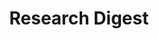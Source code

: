 ---
description: 关于心理学研究的新闻，界面也算上乘。
layout: post
results:
- primaryGenreName: News
  version: '1.0'
  formattedPrice: 免费
  genreIds:
  - '6009'
  - '6012'
  artworkUrl60: http://is2.mzstatic.com/image/thumb/Purple60/v4/54/0a/fa/540afacf-0c34-dcca-957a-f4c59d3f2177/source/60x60bb.jpg
  minimumOsVersion: '8.0'
  appletvScreenshotUrls: &a []
  sellerName: The British Psychological Society
  supportedDevices:
  - iPad2Wifi
  - iPad23G
  - iPhone4S
  - iPadThirdGen
  - iPadThirdGen4G
  - iPhone5
  - iPodTouchFifthGen
  - iPadFourthGen
  - iPadFourthGen4G
  - iPadMini
  - iPadMini4G
  - iPhone5c
  - iPhone5s
  - iPhone6
  - iPhone6Plus
  - iPodTouchSixthGen
  genres:
  - 新闻
  - 生活
  currentVersionReleaseDate: '2016-05-03T13:09:38Z'
  trackName: Research Digest
  isVppDeviceBasedLicensingEnabled: true
  description: "Since 2003, the British Psychological Society's Research Digest
    has been digesting new research in psychology. Supporting the blog at
    http://www.bps.org.uk/digest this app will digest a new journal article
    in psychology each weekday, aiming to demonstrate that psychological science
    is fascinating and useful while also casting a critical eye over its methods.
    \nOur Editor Christian Jarrett and Contributing Writer Alex Fradera are
    both qualified in psychology to PhD level and we strive to write in a
    style that educates, entertains and generates interest, but without resorting
    to hype.\nFor much more psychology, see http://thepsychologist.bps.org.uk
    and The Psychologist app. For more information about the British Psychological
    Society, see http://www.bps.org.uk."
  price: 0
  trackId: 1106527156
  releaseDate: '2016-05-03T13:09:38Z'
  advisories: *a
  screenshotUrls:
  - http://a2.mzstatic.com/us/r30/Purple60/v4/df/16/be/df16be89-dd8b-11f4-2fa0-80c91bcde4db/screen1136x1136.jpeg
  - http://a1.mzstatic.com/us/r30/Purple30/v4/bf/9a/74/bf9a7468-929a-7666-aeca-62b3e15342ed/screen1136x1136.jpeg
  - http://a2.mzstatic.com/us/r30/Purple20/v4/84/03/bf/8403bf4a-aa87-361c-1c20-8f0759d0ea9c/screen1136x1136.jpeg
  artistViewUrl: https://itunes.apple.com/cn/developer/british-psychological-society/id1080634872?uo=4
  primaryGenreId: 6009
  kind: software
  fileSizeBytes: '13820416'
  sellerUrl: http://www.bps.org.uk/digest
  trackContentRating: 4+
  bundleId: com.thebritishpsychologicalsociety.researchdigest
  trackCensoredName: Research Digest
  contentAdvisoryRating: 4+
  isGameCenterEnabled: false
  artistName: The British Psychological Society
  languageCodesISO2A:
  - EN
  features:
  - iosUniversal
  wrapperType: software
  artworkUrl512: http://is2.mzstatic.com/image/thumb/Purple60/v4/54/0a/fa/540afacf-0c34-dcca-957a-f4c59d3f2177/source/512x512bb.jpg
  artworkUrl100: http://is2.mzstatic.com/image/thumb/Purple60/v4/54/0a/fa/540afacf-0c34-dcca-957a-f4c59d3f2177/source/100x100bb.jpg
  trackViewUrl: https://geo.itunes.apple.com/cn/app/research-digest/id1106527156?mt=8&uo=4
  artistId: 1080634872
  currency: CNY
  ipadScreenshotUrls:
  - http://a4.mzstatic.com/us/r30/Purple60/v4/50/df/c8/50dfc886-b97f-8790-cd34-ceadd29e7057/screen480x480.jpeg
  - http://a5.mzstatic.com/us/r30/Purple18/v4/bd/a2/89/bda2895e-e7e9-6275-fe26-cf88ec2486d1/screen480x480.jpeg
  - http://a5.mzstatic.com/us/r30/Purple20/v4/de/41/87/de41873a-c57d-901e-d71d-707878bae298/screen480x480.jpeg
category: 新闻
tags: tag1
resultCount: 1
title: Research Digest

---